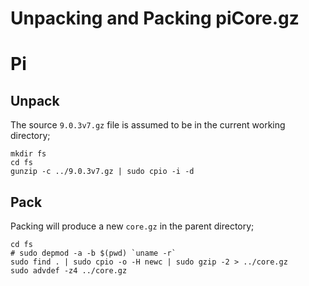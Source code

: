 # Unpacking and Packing piCore.gz

# Pi

## Unpack

The source `9.0.3v7.gz` file is assumed to be in the current working directory;

	mkdir fs
	cd fs
	gunzip -c ../9.0.3v7.gz | sudo cpio -i -d

## Pack

Packing will produce a new `core.gz` in the parent directory;

	cd fs
	# sudo depmod -a -b $(pwd) `uname -r`
	sudo find . | sudo cpio -o -H newc | sudo gzip -2 > ../core.gz
	sudo advdef -z4 ../core.gz
